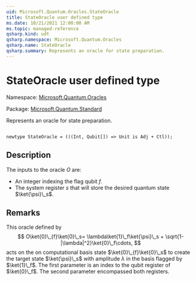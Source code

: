 ```yaml
---
uid: Microsoft.Quantum.Oracles.StateOracle
title: StateOracle user defined type
ms.date: 10/21/2021 12:00:00 AM
ms.topic: managed-reference
qsharp.kind: udt
qsharp.namespace: Microsoft.Quantum.Oracles
qsharp.name: StateOracle
qsharp.summary: Represents an oracle for state preparation.
---
```


# StateOracle user defined type

Namespace: [Microsoft.Quantum.Oracles](xref:Microsoft.Quantum.Oracles)

Package: [Microsoft.Quantum.Standard](https://nuget.org/packages/Microsoft.Quantum.Standard)


Represents an oracle for state preparation.

```qsharp

newtype StateOracle = (((Int, Qubit[]) => Unit is Adj + Ctl));
```



## Description

The inputs to the oracle $O$ are:- An integer indexing the flag qubit $f$.- The system register $s$ that will store the desired quantum state $\ket{\psi}\_s$.

## Remarks

This oracle defined by$$O\ket{0}\_{f}\ket{0}\_s= \lambda\ket{1}\_f\ket{\psi}\_s + \sqrt{1-|\lambda|^2}\ket{0}\_f\cdots,$$acts on the on computational basis state $\ket{0}\_{f}\ket{0}\_s$ to create the target state $\ket{\psi}\_s$ with amplitude $\lambda$ in the basis flagged by $\ket{1}\_f$.The first parameter is an index to the qubit register of $\ket{0}\_f$. The second parameter encompassed both registers.